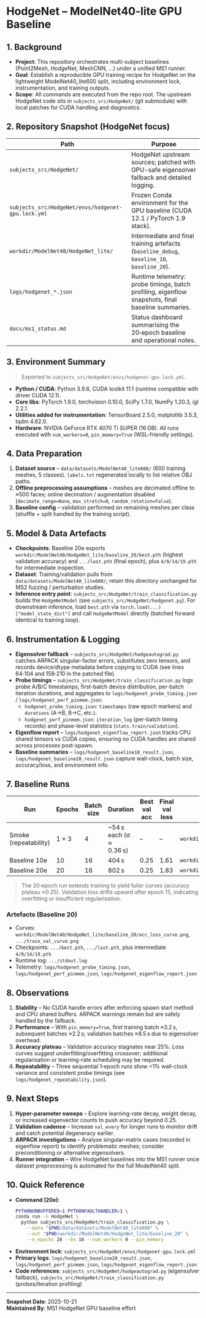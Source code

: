 # HodgeNet – ModelNet40-lite GPU Baseline

## 1. Background
- **Project**: This repository orchestrates multi-subject baselines (Point2Mesh, HodgeNet, MeshCNN, …) under a unified MS1 runner.
- **Goal**: Establish a reproducible GPU training recipe for HodgeNet on the lightweight ModelNet40_lite600 split, including environment lock, instrumentation, and training outputs.
- **Scope**: All commands are executed from the repo root. The upstream HodgeNet code sits in `subjects_src/HodgeNet/` (git submodule) with local patches for CUDA handling and diagnostics.

## 2. Repository Snapshot (HodgeNet focus)
| Path | Purpose |
| --- | --- |
| `subjects_src/HodgeNet/` | HodgeNet upstream sources; patched with GPU-safe eigensolver fallback and detailed logging. |
| `subjects_src/HodgeNet/envs/hodgenet-gpu.lock.yml` | Frozen Conda environment for the GPU baseline (CUDA 12.1 / PyTorch 1.9 stack). |
| `workdir/ModelNet40/HodgeNet_lite/` | Intermediate and final training artefacts (`baseline_debug`, `baseline_10`, `baseline_20`). |
| `logs/hodgenet_*.json` | Runtime telemetry: probe timings, batch profiling, eigenflow snapshots, final baseline summaries. |
| `docs/ms1_status.md` | Status dashboard summarising the 20‑epoch baseline and operational notes. |

## 3. Environment Summary
> Exported to `subjects_src/HodgeNet/envs/hodgenet-gpu.lock.yml`.

- **Python / CUDA**: Python 3.9.6, CUDA toolkit 11.1 (runtime compatible with driver CUDA 12.1).
- **Core libs**: PyTorch 1.9.0, torchvision 0.10.0, SciPy 1.7.0, NumPy 1.20.3, igl 2.2.1.
- **Utilities added for instrumentation**: TensorBoard 2.5.0, matplotlib 3.5.3, tqdm 4.62.0.
- **Hardware**: NVIDIA GeForce RTX 4070 Ti SUPER (16 GB). All runs executed with `num_workers=0`, `pin_memory=True` (WSL-friendly settings).

## 4. Data Preparation
1. **Dataset source** – `data/datasets/ModelNet40_lite600/` (600 training meshes, 5 classes). `labels.txt` regenerated locally to list relative OBJ paths.
2. **Offline preprocessing assumptions** – meshes are decimated offline to ≈500 faces; online decimation / augmentation disabled (`decimate_range=None`, `max_stretch=0`, `random_rotation=False`).
3. **Baseline config** – validation performed on remaining meshes per class (shuffle + split handled by the training script).

## 5. Model & Data Artefacts
- **Checkpoints**: Baseline 20e exports `workdir/ModelNet40/HodgeNet_lite/baseline_20/best.pth` (highest validation accuracy) and `.../last.pth` (final epoch), plus `4/9/14/19.pth` for intermediate inspection.
- **Dataset**: Training/validation pulls from `data/datasets/ModelNet40_lite600/`; retain this directory unchanged for MS2 fuzzing / perturbation studies.
- **Inference entry point**: `subjects_src/HodgeNet/train_classification.py` builds the `HodgeNetModel` (see `subjects_src/HodgeNet/hodgenet.py`). For downstream inference, load `best.pth` via `torch.load(...)["model_state_dict"]` and call `HodgeNetModel` directly (batched forward identical to training loop).

## 6. Instrumentation & Logging
- **Eigensolver fallback** – `subjects_src/HodgeNet/hodgeautograd.py` catches ARPACK singular-factor errors, substitutes zero tensors, and records device/dtype metadata before copying to CUDA (see lines 64‑104 and 158‑210 in the patched file).
- **Probe timings** – `subjects_src/HodgeNet/train_classification.py` logs probe A/B/C timestamps, first-batch device distribution, per-batch iteration durations, and aggregates to `logs/hodgenet_probe_timing.json` / `logs/hodgenet_perf_pinmem.json`.
  - `hodgenet_probe_timing.json`: `timestamps` (raw epoch markers) and `durations` (A→B, B→C, etc.).
  - `hodgenet_perf_pinmem.json`: `iteration_log` (per-batch timing records) and phase-level statistics (`stats.train/validation`).
- **Eigenflow report** – `logs/hodgenet_eigenflow_report.json` tracks CPU shared tensors vs CUDA copies, ensuring no CUDA handles are shared across processes post-spawn.
- **Baseline summaries** – `logs/hodgenet_baseline10_result.json`, `logs/hodgenet_baseline20_result.json` capture wall-clock, batch size, accuracy/loss, and environment info.

## 7. Baseline Runs
| Run | Epochs | Batch size | Duration | Best val acc | Final val loss | Output Dir | Logs |
| --- | --- | --- | --- | --- | --- | --- | --- |
| Smoke (repeatability) | 1 × 3 | 4 | ~54 s each (σ ≈ 0.36 s) | – | – | `workdir/ModelNet40/HodgeNet_lite/baseline_debug/` | `logs/hodgenet_repeatability.json`, `logs/hodgenet_perf_pinmem.json` |
| Baseline 10e | 10 | 16 | 404 s | 0.25 | 1.61 | `workdir/ModelNet40/HodgeNet_lite/baseline_10/` | `logs/hodgenet_baseline10_result.json` |
| Baseline 20e | 20 | 16 | 802 s | 0.25 | 1.83 | `workdir/ModelNet40/HodgeNet_lite/baseline_20/` | `logs/hodgenet_baseline20_result.json` |

> The 20‑epoch run extends training to yield fuller curves (accuracy plateau ≈0.25). Validation loss drifts upward after epoch 15, indicating overfitting or insufficient regularisation.

### Artefacts (Baseline 20)
- Curves: `workdir/ModelNet40/HodgeNet_lite/baseline_20/acc_loss_curve.png`, `.../train_val_curve.png`
- Checkpoints: `.../best.pth`, `.../last.pth`, plus intermediate `4/9/14/19.pth`
- Runtime log: `.../stdout.log`
- Telemetry: `logs/hodgenet_probe_timing.json`, `logs/hodgenet_perf_pinmem.json`, `logs/hodgenet_eigenflow_report.json`

## 8. Observations
1. **Stability** – No CUDA handle errors after enforcing spawn start method and CPU shared buffers. ARPACK warnings remain but are safely handled by the fallback.
2. **Performance** – With `pin_memory=True`, first training batch ≈3.2 s, subsequent batches ≈2.2 s; validation batches ≈8.5 s due to eigensolver overhead.
3. **Accuracy plateau** – Validation accuracy stagnates near 25%. Loss curves suggest underfitting/overfitting crossover; additional regularisation or learning-rate scheduling may be required.
4. **Repeatability** – Three sequential 1‑epoch runs show <1% wall-clock variance and consistent probe timings (see `logs/hodgenet_repeatability.json`).

## 9. Next Steps
1. **Hyper-parameter sweeps** – Explore learning-rate decay, weight decay, or increased eigenvector counts to push accuracy beyond 0.25.
2. **Validation cadence** – Increase `val_every` for longer runs to monitor drift and catch potential degeneracy earlier.
3. **ARPACK investigations** – Analyse singular-matrix cases (recorded in eigenflow report) to identify problematic meshes; consider preconditioning or alternative eigensolvers.
4. **Runner integration** – Wire HodgeNet baselines into the MS1 runner once dataset preprocessing is automated for the full ModelNet40 split.

## 10. Quick Reference
- **Command (20e)**:
  ```bash
  PYTHONUNBUFFERED=1 PYTHONFAULTHANDLER=1 \
  conda run -n HodgeNet \
    python subjects_src/HodgeNet/train_classification.py \
      --data "$PWD/data/datasets/ModelNet40_lite600" \
      --out "$PWD/workdir/ModelNet40/HodgeNet_lite/baseline_20" \
      --n_epochs 20 --bs 16 --num_workers 0 --pin_memory
  ```
- **Environment lock**: `subjects_src/HodgeNet/envs/hodgenet-gpu.lock.yml`
- **Primary logs**: `logs/hodgenet_baseline20_result.json`, `logs/hodgenet_perf_pinmem.json`, `logs/hodgenet_eigenflow_report.json`
- **Code references**: `subjects_src/HodgeNet/hodgeautograd.py` (eigensolver fallback), `subjects_src/HodgeNet/train_classification.py` (probes/iteration profiling)

---
**Snapshot Date**: 2025-10-21  
**Maintained By**: MS1 HodgeNet GPU baseline effort
